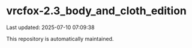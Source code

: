 # vrcfox-2.3_body_and_cloth_edition

Last updated: 2025-07-10 07:09:38

This repository is automatically maintained.
